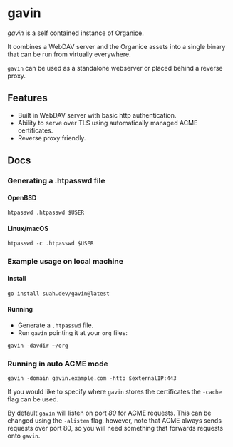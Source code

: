 # gavin

*gavin* is a self contained instance of [Organice](https://github.com/200ok-ch/organice).

It combines a WebDAV server and the Organice assets into a single binary that
can be run from virtually everywhere.

`gavin` can be used as a standalone webserver or placed behind a reverse proxy.

## Features

- Built in WebDAV server with basic http authentication.
- Ability to serve over TLS using automatically managed ACME certificates.
- Reverse proxy friendly.

## Docs

### Generating a .htpasswd file

#### OpenBSD

```
htpasswd .htpasswd $USER
```

#### Linux/macOS

```
htpasswd -c .htpasswd $USER
```

### Example usage on local machine

#### Install
```
go install suah.dev/gavin@latest
```

#### Running

- Generate a `.htpasswd` file.
- Run `gavin` pointing it at your `org` files:
```
gavin -davdir ~/org
```

### Running in auto ACME mode

```
gavin -domain gavin.example.com -http $externalIP:443
```

If you would like to specify where `gavin` stores the certificates the `-cache`
flag can be used.

By default `gavin` will listen on port *80* for ACME requests. This can be
changed using the `-alisten` flag, however, note that ACME always sends
requests over port 80, so you will need something that forwards requests onto
`gavin`.

